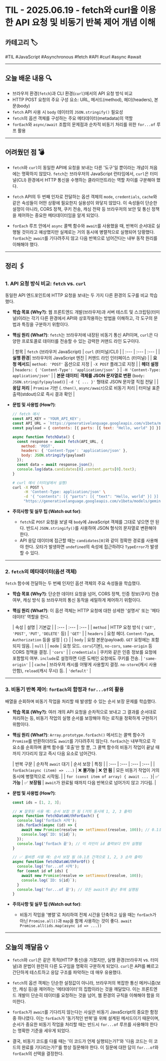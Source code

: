 # TIL - 2025.06.19 - fetch와 curl을 이용한 API 요청 및 비동기 반복 제어 개념 이해

## 카테고리 🏷️

#TIL #JavaScript #Asynchronous #fetch #API #curl #async #await

---

## 오늘 배운 내용 🔍

- 브라우저 환경(`fetch`)과 CLI 환경(`curl`)에서의 API 요청 방식 비교
- HTTP POST 요청의 주요 구성 요소: URL, 메서드(method), 헤더(headers), 본문(body)
- `fetch` API 사용 시 `body` 데이터의 `JSON.stringify()` 필요성
- `fetch`의 옵션 객체를 구성하는 주요 메타데이터(metadata)의 역할
- `forEach`와 `async/await` 조합의 문제점과 순차적 비동기 처리를 위한 `for...of` 루프 활용

---

## 어려웠던 점 💣

* `fetch`와 `curl`이 동일한 API에 요청을 보내는 다른 '도구'일 뿐이라는 개념이 처음에는 명확하지 않았다. `fetch`는 브라우저의 JavaScript 런타임에서, `curl`은 터미널(CLI)
  환경에서 HTTP 통신을 수행하는 클라이언트라는 역할 차이를 구분해야 했다.

* `fetch` API의 두 번째 인자로 전달하는 옵션 객체의 `mode`, `credentials`, `cache`와 같은 속성들이 어떤 상황에 필요한지 실용성이 와닿지 않았다. 이 속성들이 단순한 설정이
  아니라, CORS 정책, 쿠키 전송, 캐싱 전략 등 브라우저의 보안 및 통신 정책을 제어하는 중요한 메타데이터임을 알게 되었다.

* `forEach` 루프 안에서 `async` 콜백 함수와 `await`를 사용했을 때, 반복이 순서대로 실행될 것이라고 예상했지만 실제로는 거의 동시에 병렬적으로 실행되어 당황했다. `forEach`는
  `await`를 기다려주지 않고 다음 반복으로 넘어간다는 내부 동작 원리를 이해해야 했다.

---

## 정리 🖇️

### 1. API 요청 방식 비교: `fetch` vs. `curl`

동일한 API 엔드포인트에 HTTP 요청을 보내는 두 가지 다른 환경의 도구를 비교 학습했다.

* **학습 목표 (Why?)**:
  웹 프론트엔드 개발(브라우저)과 서버 테스트 및 스크립팅(터미널)이라는 각기 다른 환경에서 API와 상호작용하는 방법을 이해하고, 각 도구의 문법과 특징을 구분하기 위함이다.

* **핵심 원리 (What?)**:
  `fetch`는 브라우저에 내장된 비동기 통신 API이며, `curl`은 다양한 프로토콜로 데이터를 전송할 수 있는 강력한 커맨드 라인 도구이다.

  | 항목 | `fetch` (브라우저 JavaScript) | `curl` (터미널/CLI) |
      | :--- | :--- | :--- |
  | **실행 환경**| 브라우저의 JavaScript 엔진 | 커맨드 라인 인터페이스 (터미널) |
  | **요청 메서드**| `method: 'POST'` 옵션으로 지정 | `-X POST` 플래그로 지정 |
  | **헤더 설정** | `headers: { 'Content-Type': 'application/json' }` | `-H 'Content-Type: application/json'` |
  | **본문 데이터**| **객체를 JSON 문자열로 변환** (`body: JSON.stringify(payload)`) | `-d '{ ... }'` 형태로 JSON 문자열 직접 전달 |
  | **응답 처리** | `Promise` 기반 (`.then()`, `async/await`)으로 비동기 처리 | 터미널 표준 출력(stdout)으로 즉시 결과 확인 |

* **문법 및 사용법 (How?)**:
  ```javascript
  // fetch 예시
  const API_KEY = 'YOUR_API_KEY';
  const API_URL = `https://generativelanguage.googleapis.com/v1beta/models/gemini-pro:generateContent?key=${API_KEY}`;
  const payload = { contents: [{ parts: [{ text: "Hello, world" }] }] };

  async function fetchData() {
    const response = await fetch(API_URL, {
      method: 'POST',
      headers: { 'Content-Type': 'application/json' },
      body: JSON.stringify(payload)
    });
    const data = await response.json();
    console.log(data.candidates[0].content.parts[0].text);
  }
  ```
  ```bash
  # curl 예시 (터미널에서 실행)
  curl -X POST \
       -H 'Content-Type: application/json' \
       -d '{ "contents": [{ "parts": [{ "text": "Hello, world" }] }] }' \
       "https://generativelanguage.googleapis.com/v1beta/models/gemini-pro:generateContent?key=YOUR_API_KEY"
  ```

* **주의사항 및 실무 팁 (Watch out for)**:
    * `fetch`로 `POST` 요청을 보낼 때 `body`에 JavaScript 객체를 그대로 넣으면 안 된다. 반드시 `JSON.stringify()`를 사용하여 JSON 형식의 문자열로 변환해야 한다.
    * API 응답 데이터에 접근할 때는 `candidates[0]`와 같이 정확한 경로를 사용해야 한다. 오타가 발생하면 `undefined`의 속성에 접근하려다 `TypeError`가 발생할 수 있다.

---

### 2. `fetch`의 메타데이터(옵션 객체)

`fetch` 함수에 전달하는 두 번째 인자인 옵션 객체의 주요 속성들을 학습했다.

* **학습 목표 (Why?)**:
  단순한 데이터 요청을 넘어, CORS 정책, 인증 정보(쿠키) 전송 여부, 캐싱 방식 등 브라우저의 통신 동작을 세밀하게 제어하기 위함이다.

* **핵심 원리 (What?)**:
  이 옵션 객체는 HTTP 요청에 대한 상세한 '설명서' 또는 '메타데이터' 역할을 한다.

  | 속성 | 설명 | 기본값 |
      | :--- | :--- | :--- |
  | `method` | HTTP 요청 방식 (`'GET'`, `'POST'`, `'PUT'`, `'DELETE'` 등) | `'GET'` |
  | `headers` | 요청 헤더. `Content-Type`, `Authorization` 등을 설정 | `{}` |
  | `body` | 요청 본문(payload). `GET` 요청에는 포함되지 않음. | `null` |
  | `mode` | 요청 모드. `cors`(기본), `no-cors`, `same-origin` 등 CORS 정책을 결정. | `'cors'` |
  | `credentials` | 쿠키와 같은 인증 정보를 요청에 포함할지 여부. `include`로 설정하면 다른 도메인 요청에도 쿠키를 전송. | `'same-origin'` |
  | `cache` | 브라우저 캐시를 어떻게 사용할지 결정. `no-store`(캐시 사용 안함), `reload`(캐시 무시) 등. | `'default'` |

---

### 3. 비동기 반복 제어: `forEach`의 함정과 `for...of`의 활용

배열을 순회하며 비동기 작업을 처리할 때 발생할 수 있는 순서 보장 문제를 학습했다.

* **학습 목표 (Why?)**:
  여러 개의 API 요청을 순차적으로 보내고 그 결과를 순서대로 처리하는 등, 비동기 작업의 실행 순서를 보장해야 하는 로직을 정확하게 구현하기 위함이다.

* **핵심 원리 (What?)**:
  `Array.prototype.forEach()` 메서드는 콜백 함수가 `Promise`를 반환하더라도 `await`를 기다려주지 않는다. `forEach`는 내부적으로 각 요소를 순회하며 콜백 함수를 '호출'만
  할 뿐, 그 콜백 함수의 비동기 작업이 끝날 때까지 기다리지 않고 즉시 다음 요소로 넘어간다.

  | 반복 구문 | 순차적 `await` 대기 | 순서 보장 | 특징 |
      | :--- | :--- | :--- | :--- |
  | `forEach(async (item) => ...)` | ❌ **불가능** | ❌ **안 됨** | 모든 비동기 작업이 거의 동시에 병렬적으로 시작됨. |
  | `for (const item of array) { await ... }`| ✅ **가능** | ✅ **보장됨** | `await`가 완료될 때까지 다음 반복으로 넘어가지 않고 기다림. |

* **문법 및 사용법 (How?)**:
  ```javascript
  const ids = [1, 2, 3];

  // ❌ 잘못된 사용 예: 순서 보장 안 됨 (거의 동시에 1, 2, 3 출력)
  async function fetchDataWithForEach() {
    console.log('forEach 시작');
    ids.forEach(async (id) => {
      await new Promise(resolve => setTimeout(resolve, 100)); // 0.1초 대기
      console.log(`ID: ${id}`);
    });
    console.log('forEach 끝'); // 이 라인이 id 출력보다 먼저 실행됨
  }

  // ✅ 올바른 사용 예: 순서 보장 됨 (0.1초 간격으로 1, 2, 3 순차 출력)
  async function fetchDataWithForOf() {
    console.log('for...of 시작');
    for (const id of ids) {
      await new Promise(resolve => setTimeout(resolve, 100));
      console.log(`ID: ${id}`);
    }
    console.log('for...of 끝'); // 모든 await가 끝난 후에 실행됨
  }
  ```

* **주의사항 및 실무 팁 (Watch out for)**:
    * 비동기 작업을 '병렬'로 처리하여 전체 시간을 단축하고 싶을 때는 `forEach`가 아닌 `Promise.all()`과 `map`을 함께 사용하는 것이 좋다.
      `await Promise.all(ids.map(async id => ...))`

---

## 오늘의 깨달음 💡

* `fetch`와 `curl`은 같은 목적(HTTP 통신)을 가졌지만, 실행 환경(브라우저 vs. 터미널)과 문법이 완전히 다른 도구임을 명확히 구분하게 되었다. `curl`은 API를 빠르고 간단하게 테스트하고
  응답 구조를 파악하는 데 매우 유용했다.

* `fetch`의 옵션 객체는 단순한 설정값이 아니라, 브라우저의 복잡한 통신 메커니즘(보안, 캐싱 등)을 제어하는 '메타데이터'의 집합이라는 것을 깨달았다. 이는 프론트엔드 개발이 단순히 데이터를 요청하는 것을
  넘어, 웹 환경의 규칙을 이해해야 함을 의미한다.

* `forEach`가 `await`를 기다리지 않는다는 사실은 비동기 JavaScript의 중요한 함정 중 하나였다. 이는 `forEach`가 '동기적인 반복'을 위해 설계된 메서드이기 때문이며, 순서가 중요한
  비동기 작업을 처리할 때는 반드시 `for...of` 루프를 사용해야 한다는 명확한 기준을 세우게 되었다.

* 결국, 비동기 코드를 다룰 때는 '이 코드가 언제 실행되는가?'와 '다음 코드는 이 코드의 완료를 기다리는가?'를 항상 질문해야 한다. 이 질문에 대한 답이 `for...of`와 `forEach`의 선택을
  결정한다.